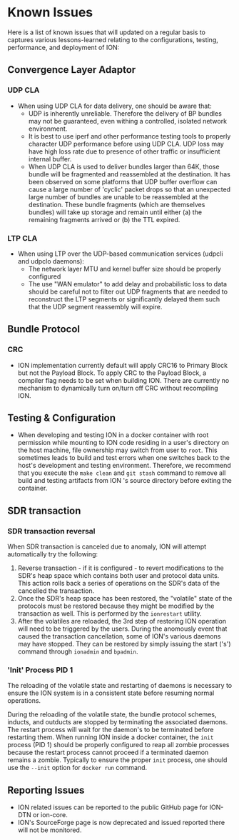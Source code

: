 # Known Issues

Here is a list of known issues that will updated on a regular basis to captures various lessons-learned relating to the configurations, testing, performance, and deployment of ION:

## Convergence Layer Adaptor

### UDP CLA ###

* When using UDP CLA for data delivery, one should be aware that:
   * UDP is inherently unreliable. Therefore the delivery of BP bundles may not be guaranteed, even withing a controlled, isolated network environment.
   * It is best to use iperf and other performance testing tools to properly character UDP performance before using UDP CLA. UDP loss may have high loss rate due to presence of other traffic or insufficient internal buffer.
   * When UDP CLA is used to deliver bundles larger than 64K, those bundle will be fragmented and reassembled at the destination. It has been observed on some platforms that UDP buffer overflow can cause a large number of 'cyclic' packet drops so that an unexpected large number of bundles are unable to be reassembled at the destination. These bundle fragments (which are themselves bundles) will take up storage and remain until either (a) the remaining fragments arrived or (b) the TTL expired.

### LTP CLA ###

* When using LTP over the UDP-based communication services (udpcli and udpclo daemons):
   * The network layer MTU and kernel buffer size should be properly configured
   * The use "WAN emulator" to add delay and probabilistic loss to data should be careful not to filter out UDP fragments that are needed to reconstruct the LTP segments or significantly delayed them such that the UDP segment reassembly will expire.

## Bundle Protocol ##

### CRC ###

* ION implementation currently default will apply CRC16 to Primary Block but not the Payload Block. To apply CRC to the Payload Block, a compiler flag needs to be set when building ION. There are currently no mechanism to dynamically turn on/turn off CRC without recompiling ION.

## Testing & Configuration ##

* When developing and testing ION in a docker container with root permission while mounting to ION code residing in a user's directory on the host machine, file ownership may switch from user to `root`. This sometimes leads to build and test errors when one switches back to the host's development and testing environment. Therefore, we recommend that you execute the `make clean` and `git stash` command to remove all build and testing artifacts from ION 's source directory before exiting the container.

## SDR transaction ##

### SDR transaction reversal ### 

When SDR transaction is canceled due to anomaly, ION will attempt automatically try the following:

1. Reverse transaction - if it is configured - to revert modifications to the SDR's heap space which contains both user and protocol data units. This action rolls back a series of operations on the SDR's data of the cancelled the transaction. 
2. Once the SDR's heap space has been restored, the "volatile" state of the protocols must be restored because they might be modified by the transaction as well. This is performed by the `ionrestart` utility.
3. After the volatiles are reloaded, the 3rd step of restoring ION operation will need to be triggered by the users. During the anomously event that caused the transaction cancellation, some of ION's various daemons may have stopped. They can be restored by simply issuing the start ('s') command through `ionadmin` and `bpadmin`. 

### 'Init' Process PID 1 ###

The reloading of the volatile state and restarting of daemons is necessary to ensure the ION system is in a consistent state before resuming normal operations. 

During the reloading of the volatile state, the bundle protocol schemes, inducts, and outducts are stopped by terminating the associated daemons. The restart process will wait for the daemon's to be terminated before restarting them. When running ION inside a docker container, the `init` process (PID 1) should be properly configured to reap all zombie processes because the restart process cannot proceed if a terminated daemon remains a zombie. Typically to ensure the proper `init` process, one should use the `--init` option for `docker run` command.

## Reporting Issues ##

* ION related issues can be reported to the public GitHub page for ION-DTN or ion-core.
* ION's SourceForge page is now deprecated and issued reported there will not be monitored.


